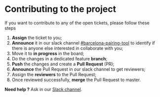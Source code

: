 # Contributing to the project

If you want to contribute to any of the open tickets, please follow these steps

1. **Assign** the ticket to you;
2. **Announce** it in our slack channel [#barcelona-pairing-tool](https://codebar.slack.com/archives/GQQ5T8UCQ)
   to identify if there is anyone else interested in collaborate with you;
3. Move it to **in progress** in the board;
4. Do the changes in a dedicated feature **branch**;
5. **Push** the changes and create a **Pull Request** (PR);
6. **Announce** the Pull Request in our slack channel to get reviewers;
7. Assign the **reviewers** to the Pull Request;
8. Once reviewed successfully, **merge** the Pull Request to master.

**Need help ?** Ask in our [Slack channel](https://codebar.slack.com/archives/GQQ5T8UCQ).
